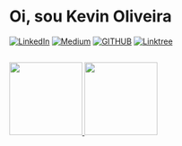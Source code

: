 # Oi, sou Kevin Oliveira

[![LinkedIn](https://img.shields.io/badge/LinkedIn-0077B5?style=for-the-badge&logo=linkedin&logoColor=white/)](https://www.linkedin.com/in/kevinoliveira94/) [![Medium](https://img.shields.io/badge/Medium-12100E?style=for-the-badge&logo=medium&logoColor=white/)](http://medium.com/@KevinOliveira94/) [![GITHUB](https://img.shields.io/badge/GitHub-100000?style=for-the-badge&logo=github&logoColor=white/)](https://github.com/kevindexter22/) [![Linktree](https://img.shields.io/badge/linktree-39E09B?style=for-the-badge&logo=linktree&logoColor=white)](https://linktr.ee/KevinOliveira94)


##

<!-- Commit and Used Languages -->

<div align="left">
  <a href="https://github.com/kevindexter22">
  <img height="130em" src="https://github-readme-stats.vercel.app/api/top-langs/?username=kevindexter22&layout=compact&langs_count=10&theme=dark"/>
  <img height="130em" src="https://github-readme-stats.vercel.app/api?username=kevindexter22&show_icons=true&theme=dark&include_all_commits=true&count_private=true"/>
 </div>
